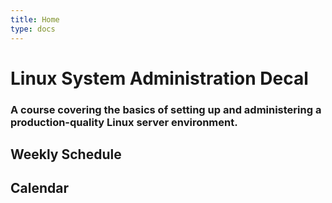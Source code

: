 ```yaml
---
title: Home
type: docs
---
```


# Linux System Administration Decal

### A course covering the basics of setting up and administering a production-quality Linux server environment.

## Weekly Schedule

## Calendar
